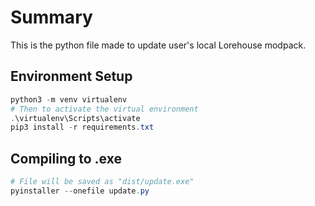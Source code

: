 # Summary

This is the python file made to update user's local Lorehouse modpack.

## Environment Setup

```powershell
python3 -m venv virtualenv
# Then to activate the virtual environment
.\virtualenv\Scripts\activate
pip3 install -r requirements.txt
```

## Compiling to .exe

```powershell
# File will be saved as "dist/update.exe"
pyinstaller --onefile update.py
```
